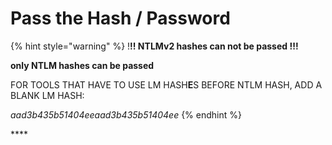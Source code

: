 # Pass the Hash / Password

{% hint style="warning" %}
!**!! NTLMv2 hashes can not be passed !!!**

**only NTLM hashes can be passed**

FOR TOOLS THAT HAVE TO USE LM HASH**E**S BEFORE NTLM HASH, ADD A BLANK LM HASH:

_aad3b435b51404eeaad3b435b51404ee_
{% endhint %}

\*\*\*\*

